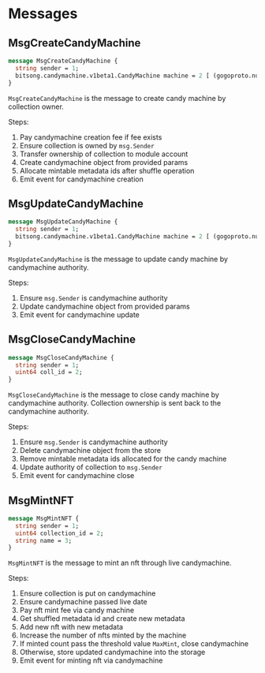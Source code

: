 # Messages

## MsgCreateCandyMachine

```protobuf
message MsgCreateCandyMachine {
  string sender = 1;
  bitsong.candymachine.v1beta1.CandyMachine machine = 2 [ (gogoproto.nullable) = false ];
}
```

`MsgCreateCandyMachine` is the message to create candy machine by collection owner.

Steps:

1. Pay candymachine creation fee if fee exists
2. Ensure collection is owned by `msg.Sender`
3. Transfer ownership of collection to module account
4. Create candymachine object from provided params
5. Allocate mintable metadata ids after shuffle operation
6. Emit event for candymachine creation

## MsgUpdateCandyMachine

```protobuf
message MsgUpdateCandyMachine {
  string sender = 1;
  bitsong.candymachine.v1beta1.CandyMachine machine = 2 [ (gogoproto.nullable) = false ];
}
```

`MsgUpdateCandyMachine` is the message to update candy machine by candymachine authority.

Steps:

1. Ensure `msg.Sender` is candymachine authority
2. Update candymachine object from provided params
3. Emit event for candymachine update

## MsgCloseCandyMachine

```protobuf
message MsgCloseCandyMachine {
  string sender = 1;
  uint64 coll_id = 2;
}
```

`MsgCloseCandyMachine` is the message to close candy machine by candymachine authority. Collection ownership is sent back to the candymachine authority.

Steps:

1. Ensure `msg.Sender` is candymachine authority
2. Delete candymachine object from the store
3. Remove mintable metadata ids allocated for the candy machine
4. Update authority of collection to `msg.Sender`
5. Emit event for candymachine close

## MsgMintNFT

```protobuf
message MsgMintNFT {
  string sender = 1;
  uint64 collection_id = 2;
  string name = 3;
}
```

`MsgMintNFT` is the message to mint an nft through live candymachine.

Steps:

1. Ensure collection is put on candymachine
2. Ensure candymachine passed live date
3. Pay nft mint fee via candy machine
4. Get shuffled metadata id and create new metadata
5. Add new nft with new metadata
6. Increase the number of nfts minted by the machine
7. If minted count pass the threshold value `MaxMint`, close candymachine
8. Otherwise, store updated candymachine into the storage
9. Emit event for minting nft via candymachine
